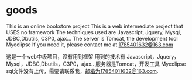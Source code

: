 # goods
This is an online bookstore project
This is a web intermediate project that USES no framework
The techniques used are Javascript, Jquery, Mysql, JDBC,Dbutils, C3P0, ajax...
The server is Tomcat, the development tool Myeclipse
If you need it, please contact me at 1785401632@163.com

这是一个web中级项目，没有用到框架
用到的技术有 Javascript，Jquery，Mysql，JDBC,Dbutils，C3P0，ajax..
服务器是Tomcat，开发工具 Myeclipse
sql文件没有上传，需要请联系我，邮箱为17854011632@163.com.
